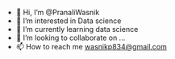 - 👋 Hi, I’m @PranaliWasnik
- 👀 I’m interested in Data science
- 🌱 I’m currently learning data science
- 💞️ I’m looking to collaborate on ...
- 📫 How to reach me wasnikp834@gmail.com

<!---
Pranalie/Pranalie is a ✨ special ✨ repository because its `README.md` (this file) appears on your GitHub profile.
You can click the Preview link to take a look at your changes.
--->
